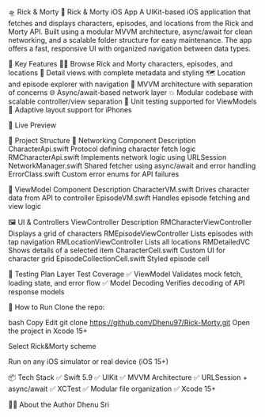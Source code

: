 🛸 Rick & Morty
📱 Rick & Morty iOS App
A UIKit-based iOS application that fetches and displays characters, episodes, and locations from the Rick and Morty API. Built using a modular MVVM architecture, async/await for clean networking, and a scalable folder structure for easy maintenance. The app offers a fast, responsive UI with organized navigation between data types.

🔑 Key Features
🧑‍🚀 Browse Rick and Morty characters, episodes, and locations
📄 Detail views with complete metadata and styling
🗺️ Location and episode explorer with navigation
🧱 MVVM architecture with separation of concerns
🌐 Async/await-based network layer
💥 Modular codebase with scalable controller/view separation
🧪 Unit testing supported for ViewModels
📲 Adaptive layout support for iPhones

🚀 Live Preview


🧱 Project Structure
📡 Networking
Component  Description
CharacterApi.swift  Protocol defining character fetch logic
RMCharacterApi.swift  Implements network logic using URLSession
NetworkManager.swift  Shared fetcher using async/await and error handling
ErrorClass.swift  Custom error enums for API failures

🧠 ViewModel
Component  Description
CharacterVM.swift  Drives character data from API to controller
EpisodeVM.swift  Handles episode fetching and view logic

🖼️ UI & Controllers
ViewController  Description
RMCharacterViewController  Displays a grid of characters
RMEpisodeViewController  Lists episodes with tap navigation
RMLocationViewController  Lists all locations
RMDetailedVC  Shows details of a selected item
CharacterCell.swift  Custom UI for character grid
EpisodeCollectionCell.swift  Styled episode cell

🧪 Testing Plan
Layer  Test Coverage
✅ ViewModel  Validates mock fetch, loading state, and error flow
✅ Model Decoding  Verifies decoding of API response models


📲 How to Run
Clone the repo:

bash
Copy
Edit
git clone https://github.com/Dhenu97/Rick-Morty.git
Open the project in Xcode 15+

Select Rick&Morty scheme

Run on any iOS simulator or real device (iOS 15+)

📦 Tech Stack
✅ Swift 5.9
✅ UIKit
✅ MVVM Architecture
✅ URLSession + async/await
✅ XCTest
✅ Modular file organization
✅ Xcode 15+

👩‍💻 About the Author
Dhenu Sri





